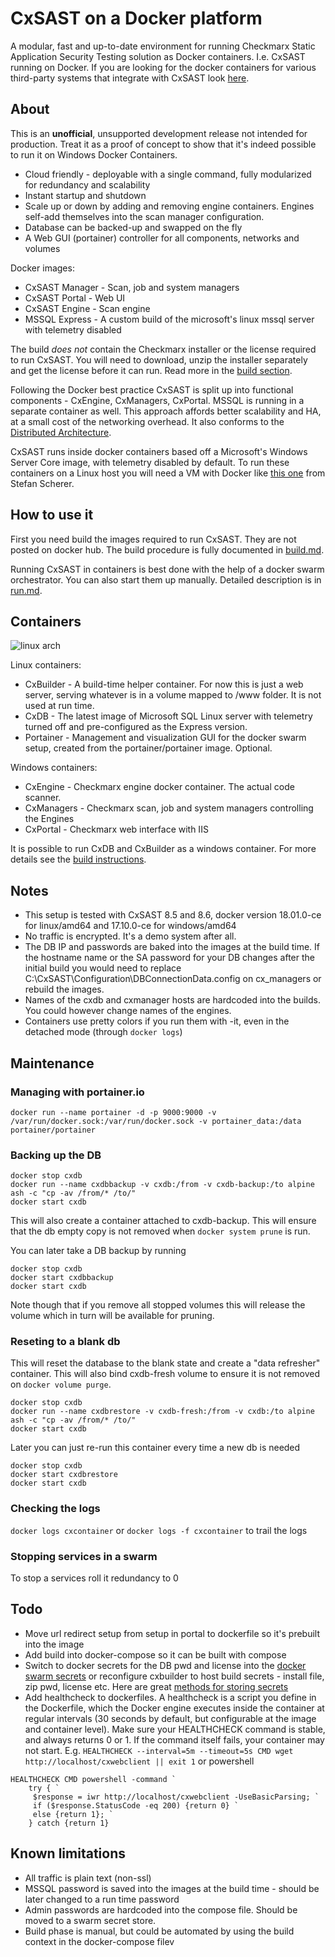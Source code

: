 # CxSAST on a Docker platform
A modular, fast and up-to-date environment for running Checkmarx Static Application Security Testing solution as Docker containers. I.e. CxSAST running on Docker. If you are looking for the docker containers for various third-party systems that integrate with CxSAST look [here](https://github.com/cxai/Docker-CxIntegrations).

## About
This is an **unofficial**, unsupported development release not intended for production. Treat it as a proof of concept to show that it's indeed possible to run it on Windows Docker Containers.

* Cloud friendly - deployable with a single command, fully modularized for redundancy and scalability
* Instant startup and shutdown
* Scale up or down by adding and removing engine containers. Engines self-add themselves into the scan manager configuration.
* Database can be backed-up and swapped on the fly
* A Web GUI (portainer) controller for all components, networks and volumes

Docker images:
* CxSAST Manager - Scan, job and system managers
* CxSAST Portal - Web UI
* CxSAST Engine - Scan engine
* MSSQL Express - A custom build of the microsoft's linux mssql server with telemetry disabled

The build *does not* contain the Checkmarx installer or the license required to run CxSAST. You will need to download, unzip the installer separately and get the license before it can run. Read more in the [build section](build.md).

Following the Docker best practice CxSAST is split up into functional components - CxEngine, CxManagers, CxPortal. MSSQL is running in a separate container as well. This approach affords better scalability and HA, at a small cost of the networking overhead. It also conforms to the [Distributed Architecture](https://checkmarx.atlassian.net/wiki/spaces/KC/pages/79921199/Distributed+Architecture).

CxSAST runs inside docker containers based off a Microsoft's Windows Server Core image, with telemetry disabled by default.
To run these containers on a Linux host you will need a VM with Docker like [this one](https://app.vagrantup.com/StefanScherer/boxes/windows_2016_docker) from Stefan Scherer.

## How to use it
First you need build the images required to run CxSAST. They are not posted on docker hub. The build procedure is fully documented in [build.md](build.md).

Running CxSAST in containers is best done with the help of a docker swarm orchestrator. You can also start them up manually. Detailed description is in [run.md](run.md).

## Containers
![linux arch](images/diagram.png)

Linux containers:
* CxBuilder - A build-time helper container. For now this is just a web server, serving whatever is in a volume mapped to /www folder. It is not used at run time.
* CxDB - The latest image of Microsoft SQL Linux server with telemetry turned off and pre-configured as the Express version.
* Portainer - Management and visualization GUI for the docker swarm setup, created from the portainer/portainer image. Optional.

Windows containers:
* CxEngine - Checkmarx engine docker container. The actual code scanner.
* CxManagers - Checkmarx scan, job and system managers controlling the Engines
* CxPortal - Checkmarx web interface with IIS

It is possible to run CxDB and CxBuilder as a windows container. For more details see the [build instructions](build.md).

## Notes
* This setup is tested with CxSAST 8.5 and 8.6, docker version 18.01.0-ce for linux/amd64 and 17.10.0-ce for windows/amd64
* No traffic is encrypted. It's a demo system after all.
* The DB IP and passwords are baked into the images at the build time. If the hostname name or the SA password for your DB changes after the initial build you would need to replace C:\CxSAST\Configuration\DBConnectionData.config on cx_managers or rebuild the images.
* Names of the cxdb and cxmanager hosts are hardcoded into the builds. You could however change names of the engines.
* Containers use pretty colors if you run them with -it, even in the detached mode (through `docker logs`)

## Maintenance

### Managing with portainer.io
`docker run --name portainer -d -p 9000:9000 -v /var/run/docker.sock:/var/run/docker.sock -v portainer_data:/data portainer/portainer`

### Backing up the DB
```
docker stop cxdb
docker run --name cxdbbackup -v cxdb:/from -v cxdb-backup:/to alpine ash -c "cp -av /from/* /to/"
docker start cxdb
```
This will also create a container attached to cxdb-backup. This will ensure that the db empty copy is not removed when `docker system prune` is run.

You can later take a DB backup by running
```
docker stop cxdb
docker start cxdbbackup
docker start cxdb
```

Note though that if you remove all stopped volumes this will release the volume which in turn will be available for pruning.

### Reseting to a blank db
This will reset the database to the blank state and create a "data refresher" container. This will also bind cxdb-fresh volume to ensure it is not removed on `docker volume purge`.

```
docker stop cxdb
docker run --name cxdbrestore -v cxdb-fresh:/from -v cxdb:/to alpine ash -c "cp -av /from/* /to/"
docker start cxdb
```

Later you can just re-run this container every time a new db is needed
```
docker stop cxdb
docker start cxdbrestore
docker start cxdb
```

### Checking the logs
`docker logs cxcontainer` or `docker logs -f cxcontainer` to trail the logs

### Stopping services in a swarm
To stop a services roll it redundancy to 0

## Todo

* Move url redirect setup from setup in portal to dockerfile so it's prebuilt into the image
* Add build into docker-compose so it can be built with compose
* Switch to docker secrets for the DB pwd and license into the [docker swarm secrets](https://docs.docker.com/engine/swarm/secrets/#about-secrets
) or reconfigure cxbuilder to host build secrets - install file, zip pwd, license etc. Here are great [methods for storing secrets](https://blog.mikesir87.io/2017/05/using-docker-secrets-during-development/)
* Add healthcheck to dockerfiles. A healthcheck is a script you define in the Dockerfile, which the Docker engine executes inside the container at regular intervals (30 seconds by default, but configurable at the image and container level). Make sure your HEALTHCHECK command is stable, and always returns 0 or 1. If the command itself fails, your container may not start. E.g.
`HEALTHCHECK --interval=5m --timeout=5s CMD wget http://localhost/cxwebclient || exit 1`
or powershell
```
HEALTHCHECK CMD powershell -command `
    try { `
     $response = iwr http://localhost/cxwebclient -UseBasicParsing; `
     if ($response.StatusCode -eq 200) {return 0} `
     else {return 1}; `
    } catch {return 1}
```
## Known limitations

* All traffic is plain text (non-ssl)
* MSSQL password is saved into the images at the build time - should be later changed to a run time password
* Admin passwords are hardcoded into the compose file. Should be moved to a swarm secret store.
* Build phase is manual, but could be automated by using the build context in the docker-compose filev
